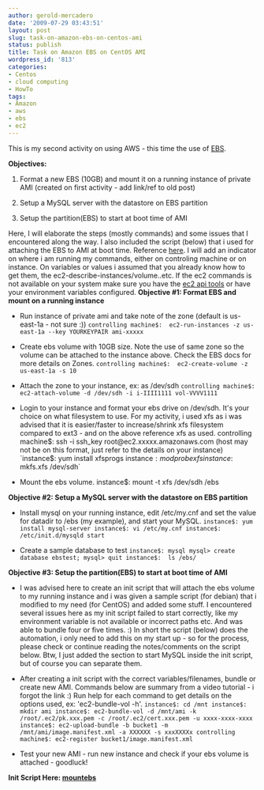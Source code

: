 ```yaml
---
author: gerold-mercadero
date: '2009-07-29 03:43:51'
layout: post
slug: task-on-amazon-ebs-on-centos-ami
status: publish
title: Task on Amazon EBS on CentOS AMI
wordpress_id: '813'
categories:
- Centos
- cloud computing
- HowTo
tags:
- Amazon
- aws
- ebs
- ec2
---
```


This is my second activity on using AWS - this time the use of [EBS](http://aws.amazon.com/ebs/).

**Objectives:**



	
  1. Format a new EBS (10GB) and mount it on a running instance of private AMI (created on first activity - add link/ref to old post)

	
  2. Setup a MySQL server with the datastore on EBS partition

	
  3. Setup the partition(EBS) to start at boot time of AMI


Here, I will elaborate the steps (mostly commands) and some issues that I encountered along the way.  I also included the script (below) that i used for attaching the EBS to AMI at boot time. Reference [here](http://developer.amazonwebservices.com/connect/entry.jspa?externalID=1663).  I will add an indicator on where i am running my commands, either on controling machine or on instance.  On variables or values i assumed that you already know how to get them, the ec2-describe-instances/volume..etc.  If the ec2 commands is not available on your system make sure you have the [ec2 api tools](http://developer.amazonwebservices.com/connect/entry.jspa?externalID=351&categoryID=88) or have your environment variables configured.
**Objective #1: Format EBS and mount on a running instance**



	
  * Run instance of private ami and take note of the zone (default is us-east-1a - not sure :))
`controlling machine$:  ec2-run-instances -z us-east-1a --key YOURKEYPAIR ami-xxxxx`

	
  * Create ebs volume with 10GB size.  Note the use of same zone so the volume can be attached to the instance above.  Check the EBS docs for more details on Zones.
`controlling machine$:  ec2-create-volume -z us-east-1a -s 10`

	
  * Attach the zone to your instance, ex: as /dev/sdh
`controlling machine$:  ec2-attach-volume -d /dev/sdh -i i-IIII1111 vol-VVVV1111`

	
  * Login to your instance and format your ebs drive on /dev/sdh. It's your choice on what filesystem to use.  For my activity, i used xfs as i was advised that it is easier/faster to increase/shrink xfs filesystem compared to ext3 - and on the above reference xfs as used.
controlling machine$:  ssh -i ssh_key root@ec2.xxxxx.amazonaws.com
(host may not be on this format, just refer to the details on your instance)
`instance$: yum install xfsprogs
instance$: modprobe xfs
instance$: mkfs.xfs /dev/sdh`

	
  * Mount the ebs volume.
instance$: mount -t xfs /dev/sdh /ebs


**Objective #2: Setup a MySQL server with the datastore on EBS partition**



	
  * Install mysql on your running instance, edit /etc/my.cnf and set the value for datadir to /ebs (my example), and start your MySQL.
`instance$: yum install mysql-server
instance$: vi /etc/my.cnf
instance$: /etc/init.d/mysqld start`

	
  * Create a sample database to test
`instance$: mysql
mysql> create database ebstest;
mysql> quit
instance$:  ls /ebs/`


**Objective #3: Setup the partition(EBS) to start at boot time of AMI**



	
  * I was advised here to create an init script that will attach the ebs volume to my running instance and i was given a sample script (for debian) that i modified to my need (for CentOS) and added some stuff.  I encountered several issues here as my init script failed to start correctly, like my environment variable is not available or incorrect paths etc.  And was able to bundle four or five times. :)  In short the script (below) does the automation, i only need to add this on my start up - so for the process, please check or continue reading the notes/comments on the script below.  Btw, I just added the section to start MySQL inside the init script, but of course you can separate them.

	
  * After creating a init script with the correct variables/filenames, bundle or create new AMI.  Commands below are summary from a video tutorial - i forgot the link :)  Run help for each command to get details on the options used, ex: 'ec2-bundle-vol -h'.
`instance$: cd /mnt
instance$: mkdir ami
instance$: ec2-bundle-vol -d /mnt/ami -k /root/.ec2/pk.xxx.pem -c /root/.ec2/cert.xxx.pem -u xxxx-xxxx-xxxx
instance$: ec2-upload-bundle -b bucket1 -m /mnt/ami/image.manifest.xml -a XXXXXX -s xxxXXXXx
controlling machine$: ec2-register bucket1/image.manifest.xml`

	
  * Test your new AMI - run new instance and check if your ebs volume is attached - goodluck!


**Init Script Here: [ mountebs](http://linuxsysadminblog.com/images/2009/07/mountebs)**
